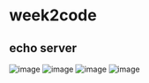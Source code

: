 # week2code
## echo server
![image](https://user-images.githubusercontent.com/112804555/194263940-95599d54-f1d1-4517-9396-293667acbda7.png)
![image](https://user-images.githubusercontent.com/112804555/194264063-5050d99d-4820-434b-9d16-91ee231f5788.png)
![image](https://user-images.githubusercontent.com/112804555/194261377-414f5a65-0d4f-49eb-b660-80475dc896a8.png)
![image](https://user-images.githubusercontent.com/112804555/194261559-9dd14f11-7218-4fbc-baf8-e5f9875b1ca5.png)
